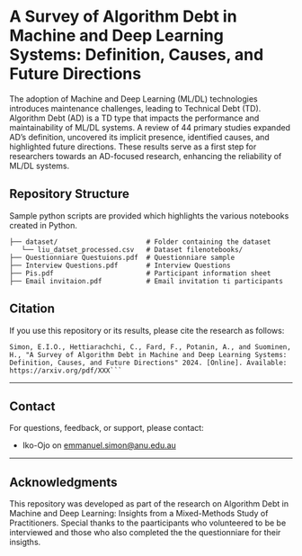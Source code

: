 
# **A Survey of Algorithm Debt in Machine and Deep Learning Systems: Definition, Causes, and Future Directions**

The adoption of Machine and Deep Learning (ML/DL) technologies introduces maintenance challenges, leading to Technical Debt (TD). Algorithm Debt (AD) is a TD type that impacts the performance and maintainability of ML/DL systems. A review of 44
primary studies expanded AD’s definition, uncovered its implicit presence, identified causes, and highlighted future directions. These results serve as a first step for researchers towards an AD-focused research, enhancing the reliability of ML/DL systems.


## **Repository Structure**
Sample python scripts are provided which highlights the various notebooks created in Python.
```
├── dataset/                      # Folder containing the dataset
   └── liu_datset_processed.csv   # Dataset filenotebooks/                       
├── Questionniare Questuions.pdf  # Questionniare sample
├── Interview Questions.pdf       # Interview Questions
├── Pis.pdf                       # Participant information sheet
├── Email invitaion.pdf           # Email invitation ti participants
```



## **Citation**

If you use this repository or its results, please cite the research as follows:

```plaintext
Simon, E.I.O., Hettiarachchi, C., Fard, F., Potanin, A., and Suominen, H., "A Survey of Algorithm Debt in Machine and Deep Learning Systems: Definition, Causes, and Future Directions" 2024. [Online]. Available: https://arxiv.org/pdf/XXX```
```
---

## **Contact**

For questions, feedback, or support, please contact:

- Iko-Ojo on emmanuel.simon@anu.edu.au

---

## **Acknowledgments**

This repository was developed as part of the research on Algorithm Debt in Machine and Deep Learning: Insights from a Mixed-Methods Study of Practitioners. Special thanks to the paarticipants who volunteered to be be interviewed and those who also completed the the questionniare for their insigths.
